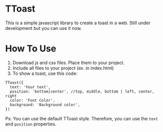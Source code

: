 # TToast
This is a simple javascript library to create a toast in a web. Still under development but you can use it now.

# How To Use
1. Download js and css files. Place them to your project.
2. Include all files to your project (ex. in index.html)
3. To show a toast, use this code:

```
TToast({
  text: 'Your text',
  position: 'bottom|center', //top, middle, bottom | left, center, right
  color: 'Font Color',
  background: 'Background color',
})
```
Ps: You can use the default TToast style. Therefore, you can use the `text` and `position` properties.

